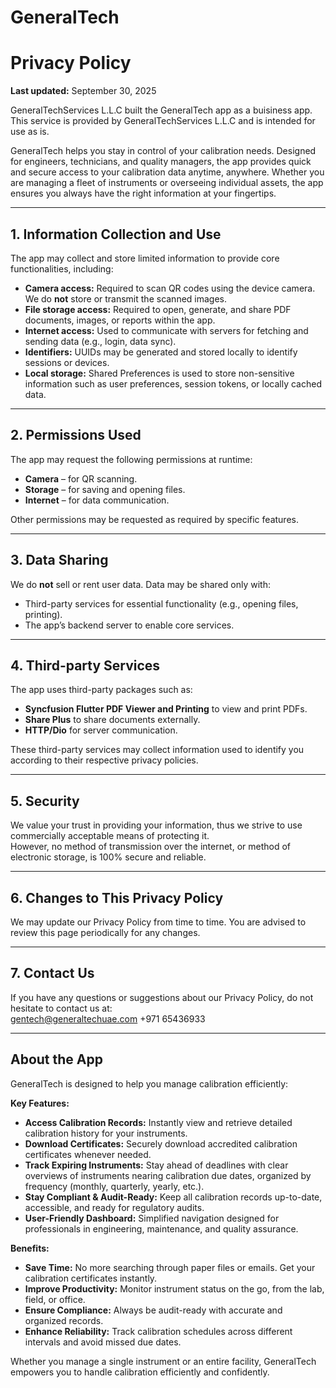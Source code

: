 # GeneralTech
# Privacy Policy

**Last updated:** September 30, 2025

GeneralTechServices L.L.C built the GeneralTech app as a buisiness app. This service is provided by GeneralTechServices L.L.C and is intended for use as is.

GeneralTech helps you stay in control of your calibration needs. Designed for engineers, technicians, and quality managers, the app provides quick and secure access to your calibration data anytime, anywhere. Whether you are managing a fleet of instruments or overseeing individual assets, the app ensures you always have the right information at your fingertips.

---

## 1. Information Collection and Use

The app may collect and store limited information to provide core functionalities, including:

- **Camera access:** Required to scan QR codes using the device camera. We do **not** store or transmit the scanned images.
- **File storage access:** Required to open, generate, and share PDF documents, images, or reports within the app.
- **Internet access:** Used to communicate with servers for fetching and sending data (e.g., login, data sync).
- **Identifiers:** UUIDs may be generated and stored locally to identify sessions or devices.
- **Local storage:** Shared Preferences is used to store non-sensitive information such as user preferences, session tokens, or locally cached data.

---

## 2. Permissions Used

The app may request the following permissions at runtime:

- **Camera** – for QR scanning.
- **Storage** – for saving and opening files.
- **Internet** – for data communication.

Other permissions may be requested as required by specific features.

---

## 3. Data Sharing

We do **not** sell or rent user data. Data may be shared only with:

- Third-party services for essential functionality (e.g., opening files, printing).
- The app’s backend server to enable core services.

---

## 4. Third-party Services

The app uses third-party packages such as:

- **Syncfusion Flutter PDF Viewer and Printing** to view and print PDFs.
- **Share Plus** to share documents externally.
- **HTTP/Dio** for server communication.

These third-party services may collect information used to identify you according to their respective privacy policies.

---

## 5. Security

We value your trust in providing your information, thus we strive to use commercially acceptable means of protecting it.  
However, no method of transmission over the internet, or method of electronic storage, is 100% secure and reliable.

---

## 6. Changes to This Privacy Policy

We may update our Privacy Policy from time to time. You are advised to review this page periodically for any changes.

---

## 7. Contact Us

If you have any questions or suggestions about our Privacy Policy, do not hesitate to contact us at:  
gentech@generaltechuae.com
+971 65436933

---

## About the App

GeneralTech is designed to help you manage calibration efficiently:

**Key Features:**

- **Access Calibration Records:** Instantly view and retrieve detailed calibration history for your instruments.
- **Download Certificates:** Securely download accredited calibration certificates whenever needed.
- **Track Expiring Instruments:** Stay ahead of deadlines with clear overviews of instruments nearing calibration due dates, organized by frequency (monthly, quarterly, yearly, etc.).
- **Stay Compliant & Audit-Ready:** Keep all calibration records up-to-date, accessible, and ready for regulatory audits.
- **User-Friendly Dashboard:** Simplified navigation designed for professionals in engineering, maintenance, and quality assurance.

**Benefits:**

- **Save Time:** No more searching through paper files or emails. Get your calibration certificates instantly.
- **Improve Productivity:** Monitor instrument status on the go, from the lab, field, or office.
- **Ensure Compliance:** Always be audit-ready with accurate and organized records.
- **Enhance Reliability:** Track calibration schedules across different intervals and avoid missed due dates.

Whether you manage a single instrument or an entire facility, GeneralTech empowers you to handle calibration efficiently and confidently.



